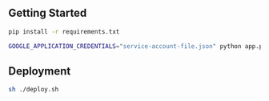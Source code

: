 ## Getting Started

```bash
pip install -r requirements.txt
```

```bash
GOOGLE_APPLICATION_CREDENTIALS="service-account-file.json" python app.py
```

## Deployment

```bash
sh ./deploy.sh
```
